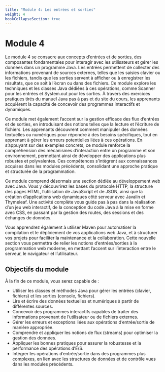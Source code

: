 ```yaml
---
title: "Module 4: Les entrées et sorties"
weight: 4
bookCollapseSection: true
---
```


# Module 4



Le module 4 se consacre aux concepts d’entrées et de sorties, des composantes fondamentales pour interagir avec les utilisateurs et gérer les données dans un programme Java. Les entrées permettent de collecter des informations provenant de sources externes, telles que les saisies clavier ou les fichiers, tandis que les sorties servent à afficher ou à enregistrer les résultats, que ce soit à l’écran ou dans des fichiers. Ce module explore les techniques et les classes Java dédiées à ces opérations, comme Scanner pour les entrées et System.out pour les sorties. À travers des exercices pratiques tirés du manuel Java pas à pas et du site du cours, les apprenants acquièrent la capacité de concevoir des programmes interactifs et dynamiques.

Ce module met également l’accent sur la gestion efficace des flux d’entrées et de sorties, en introduisant des notions telles que la lecture et l’écriture de fichiers. Les apprenants découvrent comment manipuler des données textuelles ou numériques pour répondre à des besoins spécifiques, tout en apprenant à gérer les erreurs potentielles liées à ces opérations. En s’appuyant sur des exemples concrets, ce module renforce la compréhension des mécanismes d’interaction entre un programme et son environnement, permettant ainsi de développer des applications plus robustes et polyvalentes. Ces compétences s’intègrent aux connaissances acquises dans les modules précédents, consolidant une approche pratique et structurée de la programmation.

Ce module comprend désormais une section dédiée au développement web avec Java. Vous y découvrirez les bases du protocole HTTP, la structure des pages HTML, l’utilisation de JavaScript et de JSON, ainsi que la création d’applications web dynamiques côté serveur avec Javalin et Thymeleaf. Une activité complète vous guide pas à pas dans la réalisation d’un jeu web interactif, de la conception du code Java à la mise en forme avec CSS, en passant par la gestion des routes, des sessions et des échanges de données.

Vous apprendrez également à utiliser Maven pour automatiser la compilation et le déploiement de vos applications web Java, et à structurer vos projets pour faciliter la maintenance et la collaboration. Cette nouvelle section vous permettra de relier les notions d’entrées/sorties à la programmation web moderne, en mettant l’accent sur l’interaction entre le serveur, le navigateur et l’utilisateur.

## Objectifs du module

À la fin de ce module, vous serez capable de :

- Utiliser les classes et méthodes Java pour gérer les entrées (clavier, fichiers) et les sorties (console, fichiers).
- Lire et écrire des données textuelles et numériques à partir de différentes sources.
- Concevoir des programmes interactifs capables de traiter des informations provenant de l’utilisateur ou de fichiers externes.
- Gérer les erreurs et exceptions liées aux opérations d’entrée/sortie de manière appropriée.
- Comprendre et appliquer les notions de flux (streams) pour optimiser la gestion des données.
- Appliquer les bonnes pratiques pour assurer la robustesse et la performance des opérations d’E/S.
- Intégrer les opérations d’entrée/sortie dans des programmes plus complexes, en lien avec les structures de données et de contrôle vues dans les modules précédents.